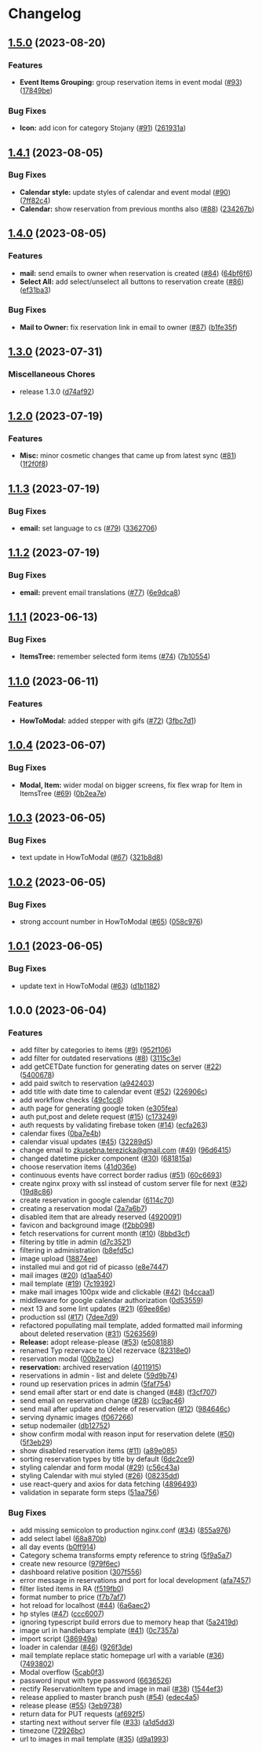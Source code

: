 # Changelog

## [1.5.0](https://github.com/OndrejTuma/zkusebna-kobylisy-2.0/compare/v1.4.1...v1.5.0) (2023-08-20)


### Features

* **Event Items Grouping:** group reservation items in event modal ([#93](https://github.com/OndrejTuma/zkusebna-kobylisy-2.0/issues/93)) ([17849be](https://github.com/OndrejTuma/zkusebna-kobylisy-2.0/commit/17849bebb1ffae1db084567f7e975014b981a80b))


### Bug Fixes

* **Icon:** add icon for category Stojany ([#91](https://github.com/OndrejTuma/zkusebna-kobylisy-2.0/issues/91)) ([261931a](https://github.com/OndrejTuma/zkusebna-kobylisy-2.0/commit/261931ab5679681aaa85bc9038745a8a80190133))

## [1.4.1](https://github.com/OndrejTuma/zkusebna-kobylisy-2.0/compare/v1.4.0...v1.4.1) (2023-08-05)


### Bug Fixes

* **Calendar style:** update styles of calendar and event modal ([#90](https://github.com/OndrejTuma/zkusebna-kobylisy-2.0/issues/90)) ([7ff82c4](https://github.com/OndrejTuma/zkusebna-kobylisy-2.0/commit/7ff82c4b3edda65f360b411219b3d79c811de205))
* **Calendar:** show reservation from previous months also ([#88](https://github.com/OndrejTuma/zkusebna-kobylisy-2.0/issues/88)) ([234267b](https://github.com/OndrejTuma/zkusebna-kobylisy-2.0/commit/234267b6633f831336d71baa61124c8aaf3f74ad))

## [1.4.0](https://github.com/OndrejTuma/zkusebna-kobylisy-2.0/compare/v1.3.0...v1.4.0) (2023-08-05)


### Features

* **mail:** send emails to owner when reservation is created ([#84](https://github.com/OndrejTuma/zkusebna-kobylisy-2.0/issues/84)) ([64bf6f6](https://github.com/OndrejTuma/zkusebna-kobylisy-2.0/commit/64bf6f66c151762e6951cd13509bc691889b06d2))
* **Select All:** add select/unselect all buttons to reservation create ([#86](https://github.com/OndrejTuma/zkusebna-kobylisy-2.0/issues/86)) ([ef31ba3](https://github.com/OndrejTuma/zkusebna-kobylisy-2.0/commit/ef31ba300ec7630125502b459db74585dd1ab492))


### Bug Fixes

* **Mail to Owner:** fix reservation link in email to owner ([#87](https://github.com/OndrejTuma/zkusebna-kobylisy-2.0/issues/87)) ([b1fe35f](https://github.com/OndrejTuma/zkusebna-kobylisy-2.0/commit/b1fe35f7511614fa51e815a7b9fd14e4ec9c36f4))

## [1.3.0](https://github.com/OndrejTuma/zkusebna-kobylisy-2.0/compare/v1.2.0...v1.3.0) (2023-07-31)


### Miscellaneous Chores

* release 1.3.0 ([d74af92](https://github.com/OndrejTuma/zkusebna-kobylisy-2.0/commit/d74af928219025e65038be564b5620fd62cf38aa))

## [1.2.0](https://github.com/OndrejTuma/zkusebna-kobylisy-2.0/compare/v1.1.3...v1.2.0) (2023-07-19)


### Features

* **Misc:** minor cosmetic changes that came up from latest sync ([#81](https://github.com/OndrejTuma/zkusebna-kobylisy-2.0/issues/81)) ([1f2f0f8](https://github.com/OndrejTuma/zkusebna-kobylisy-2.0/commit/1f2f0f881948b986d108d624bda5a88913b66267))

## [1.1.3](https://github.com/OndrejTuma/zkusebna-kobylisy-2.0/compare/v1.1.2...v1.1.3) (2023-07-19)


### Bug Fixes

* **email:** set language to cs ([#79](https://github.com/OndrejTuma/zkusebna-kobylisy-2.0/issues/79)) ([3362706](https://github.com/OndrejTuma/zkusebna-kobylisy-2.0/commit/3362706073ff4b2f2bd42bb7586dcbd2fedae6f8))

## [1.1.2](https://github.com/OndrejTuma/zkusebna-kobylisy-2.0/compare/v1.1.1...v1.1.2) (2023-07-19)


### Bug Fixes

* **email:** prevent email translations ([#77](https://github.com/OndrejTuma/zkusebna-kobylisy-2.0/issues/77)) ([6e9dca8](https://github.com/OndrejTuma/zkusebna-kobylisy-2.0/commit/6e9dca85064124a1a322f713952dd4620209686c))

## [1.1.1](https://github.com/OndrejTuma/zkusebna-kobylisy-2.0/compare/v1.1.0...v1.1.1) (2023-06-13)


### Bug Fixes

* **ItemsTree:** remember selected form items ([#74](https://github.com/OndrejTuma/zkusebna-kobylisy-2.0/issues/74)) ([7b10554](https://github.com/OndrejTuma/zkusebna-kobylisy-2.0/commit/7b10554627b3de65b3fffe84097aacaf2697ecf1))

## [1.1.0](https://github.com/OndrejTuma/zkusebna-kobylisy-2.0/compare/v1.0.4...v1.1.0) (2023-06-11)


### Features

* **HowToModal:** added stepper with gifs ([#72](https://github.com/OndrejTuma/zkusebna-kobylisy-2.0/issues/72)) ([3fbc7d1](https://github.com/OndrejTuma/zkusebna-kobylisy-2.0/commit/3fbc7d1099fa7767f74148fb919e196cdb5bcf1d))

## [1.0.4](https://github.com/OndrejTuma/zkusebna-kobylisy-2.0/compare/v1.0.3...v1.0.4) (2023-06-07)


### Bug Fixes

* **Modal, Item:** wider modal on bigger screens, fix flex wrap for Item in ItemsTree ([#69](https://github.com/OndrejTuma/zkusebna-kobylisy-2.0/issues/69)) ([0b2ea7e](https://github.com/OndrejTuma/zkusebna-kobylisy-2.0/commit/0b2ea7e2270f2244134f749715e929f585d0e333))

## [1.0.3](https://github.com/OndrejTuma/zkusebna-kobylisy-2.0/compare/v1.0.2...v1.0.3) (2023-06-05)


### Bug Fixes

* text update in HowToModal ([#67](https://github.com/OndrejTuma/zkusebna-kobylisy-2.0/issues/67)) ([321b8d8](https://github.com/OndrejTuma/zkusebna-kobylisy-2.0/commit/321b8d8a4b56da6e8b81067f214e1067d5797820))

## [1.0.2](https://github.com/OndrejTuma/zkusebna-kobylisy-2.0/compare/v1.0.1...v1.0.2) (2023-06-05)


### Bug Fixes

* strong account number in HowToModal ([#65](https://github.com/OndrejTuma/zkusebna-kobylisy-2.0/issues/65)) ([058c976](https://github.com/OndrejTuma/zkusebna-kobylisy-2.0/commit/058c976bd67e98f1e7289d43e13d9cd00936a8b8))

## [1.0.1](https://github.com/OndrejTuma/zkusebna-kobylisy-2.0/compare/v1.0.0...v1.0.1) (2023-06-05)


### Bug Fixes

* update text in HowToModal ([#63](https://github.com/OndrejTuma/zkusebna-kobylisy-2.0/issues/63)) ([d1b1182](https://github.com/OndrejTuma/zkusebna-kobylisy-2.0/commit/d1b1182363bb15cb7f4340949a2b163f39ff4fda))

## 1.0.0 (2023-06-04)


### Features

* add filter by categories to items ([#9](https://github.com/OndrejTuma/zkusebna-kobylisy-2.0/issues/9)) ([952f106](https://github.com/OndrejTuma/zkusebna-kobylisy-2.0/commit/952f1064b25e49616b30440f2a94ae6355a3d32a))
* add filter for outdated reservations ([#8](https://github.com/OndrejTuma/zkusebna-kobylisy-2.0/issues/8)) ([3115c3e](https://github.com/OndrejTuma/zkusebna-kobylisy-2.0/commit/3115c3e5e1e779e7da6c9b8d63feea894bc852c4))
* add getCETDate function for generating dates on server ([#22](https://github.com/OndrejTuma/zkusebna-kobylisy-2.0/issues/22)) ([5400678](https://github.com/OndrejTuma/zkusebna-kobylisy-2.0/commit/54006789f4611d214dcc22092159d91f30fefd5d))
* add paid switch to reservation ([a942403](https://github.com/OndrejTuma/zkusebna-kobylisy-2.0/commit/a9424039bae81f35c34aadce325d158811aa5579))
* add title with date time to calendar event ([#52](https://github.com/OndrejTuma/zkusebna-kobylisy-2.0/issues/52)) ([226906c](https://github.com/OndrejTuma/zkusebna-kobylisy-2.0/commit/226906cf9cc437c66cbe1a99f47a452d25d3b060))
* add workflow checks ([49c1cc8](https://github.com/OndrejTuma/zkusebna-kobylisy-2.0/commit/49c1cc8dc572b9384dead8ccc5a26631eecbf602))
* auth page for generating google token ([e305fea](https://github.com/OndrejTuma/zkusebna-kobylisy-2.0/commit/e305fea31ef1283087138a1068083ee052979ef6))
* auth put,post and delete request ([#15](https://github.com/OndrejTuma/zkusebna-kobylisy-2.0/issues/15)) ([c173249](https://github.com/OndrejTuma/zkusebna-kobylisy-2.0/commit/c173249cff62440dc9596a7b084fda9f83c2353a))
* auth requests by validating firebase token ([#14](https://github.com/OndrejTuma/zkusebna-kobylisy-2.0/issues/14)) ([ecfa263](https://github.com/OndrejTuma/zkusebna-kobylisy-2.0/commit/ecfa263a36fb9329bc24ad263a6c6ce3cb270744))
* calendar fixes ([0ba7e4b](https://github.com/OndrejTuma/zkusebna-kobylisy-2.0/commit/0ba7e4bea493df2de90dd47af1b609cb9e26b402))
* calendar visual updates ([#45](https://github.com/OndrejTuma/zkusebna-kobylisy-2.0/issues/45)) ([32289d5](https://github.com/OndrejTuma/zkusebna-kobylisy-2.0/commit/32289d5f3d4ca015deee4cfd4dcb4fe7e20cd7b1))
* change email to zkusebna.terezicka@gmail.com ([#49](https://github.com/OndrejTuma/zkusebna-kobylisy-2.0/issues/49)) ([96d6415](https://github.com/OndrejTuma/zkusebna-kobylisy-2.0/commit/96d6415fe8783e6826faeeea6ce7267421d55ccc))
* changed datetime picker component ([#30](https://github.com/OndrejTuma/zkusebna-kobylisy-2.0/issues/30)) ([681815a](https://github.com/OndrejTuma/zkusebna-kobylisy-2.0/commit/681815ae140c049dcfd20590af998e15c074688d))
* choose reservation items ([41d036e](https://github.com/OndrejTuma/zkusebna-kobylisy-2.0/commit/41d036eb0b90ba2239c3e5abb3ec2f05cf366829))
* continuous events have correct border radius ([#51](https://github.com/OndrejTuma/zkusebna-kobylisy-2.0/issues/51)) ([60c6693](https://github.com/OndrejTuma/zkusebna-kobylisy-2.0/commit/60c669383101b09198f424dbc37bc514880231c0))
* create nginx proxy with ssl instead of custom server file for next ([#32](https://github.com/OndrejTuma/zkusebna-kobylisy-2.0/issues/32)) ([19d8c86](https://github.com/OndrejTuma/zkusebna-kobylisy-2.0/commit/19d8c86157cfeb50c46a31ed683664e237d17e45))
* create reservation in google calendar ([6114c70](https://github.com/OndrejTuma/zkusebna-kobylisy-2.0/commit/6114c7083a66c3adbcf414f61345b6830b0204b7))
* creating a reservation modal ([2a7a6b7](https://github.com/OndrejTuma/zkusebna-kobylisy-2.0/commit/2a7a6b75e4d1616d9f3f5ec419da46a8ff69c529))
* disabled item that are already reserved ([4920091](https://github.com/OndrejTuma/zkusebna-kobylisy-2.0/commit/4920091f408b80dd319b9bd022c4c6ad17f92228))
* favicon and background image ([f2bb098](https://github.com/OndrejTuma/zkusebna-kobylisy-2.0/commit/f2bb0987594a95bdf7c519dfc2e73ae0808ca486))
* fetch reservations for current month ([#10](https://github.com/OndrejTuma/zkusebna-kobylisy-2.0/issues/10)) ([8bbd3cf](https://github.com/OndrejTuma/zkusebna-kobylisy-2.0/commit/8bbd3cf0167654ae1c845c972af665e024e64662))
* filtering by title in admin ([d7c3521](https://github.com/OndrejTuma/zkusebna-kobylisy-2.0/commit/d7c3521f9d26b03e6a02d04ca67b16158693cca8))
* filtering in administration ([b8efd5c](https://github.com/OndrejTuma/zkusebna-kobylisy-2.0/commit/b8efd5c269308dbcfabb0cda026e6758a25a89a8))
* image upload ([18874ee](https://github.com/OndrejTuma/zkusebna-kobylisy-2.0/commit/18874ee67a153641cbfacfe0d9559bcea8f81fd9))
* installed mui and got rid of picasso ([e8e7447](https://github.com/OndrejTuma/zkusebna-kobylisy-2.0/commit/e8e7447cc6f35bdf557d4ba33b99e03c4e6f9367))
* mail images ([#20](https://github.com/OndrejTuma/zkusebna-kobylisy-2.0/issues/20)) ([d1aa540](https://github.com/OndrejTuma/zkusebna-kobylisy-2.0/commit/d1aa5401595111550c4828d33b61d32db6e9f3d5))
* mail template ([#19](https://github.com/OndrejTuma/zkusebna-kobylisy-2.0/issues/19)) ([7c19392](https://github.com/OndrejTuma/zkusebna-kobylisy-2.0/commit/7c19392704d50585c4ce8bddbaea64d75ab0a970))
* make mail images 100px wide and clickable ([#42](https://github.com/OndrejTuma/zkusebna-kobylisy-2.0/issues/42)) ([b4ccaa1](https://github.com/OndrejTuma/zkusebna-kobylisy-2.0/commit/b4ccaa16745b8f24cbbd3bef375842b5379ed7c9))
* middleware for google calendar authorization ([0d53559](https://github.com/OndrejTuma/zkusebna-kobylisy-2.0/commit/0d535591cace3978ec3c6f4c865684865484ce0a))
* next 13 and some lint updates ([#21](https://github.com/OndrejTuma/zkusebna-kobylisy-2.0/issues/21)) ([69ee86e](https://github.com/OndrejTuma/zkusebna-kobylisy-2.0/commit/69ee86ef98973411e953f8c5356462ab7e14a382))
* production ssl ([#17](https://github.com/OndrejTuma/zkusebna-kobylisy-2.0/issues/17)) ([7dee7d9](https://github.com/OndrejTuma/zkusebna-kobylisy-2.0/commit/7dee7d9186041b195c045b4e6fa5cc7c4eb7d06b))
* refactored popullating mail template, added formatted mail informing about deleted reservation ([#31](https://github.com/OndrejTuma/zkusebna-kobylisy-2.0/issues/31)) ([5263569](https://github.com/OndrejTuma/zkusebna-kobylisy-2.0/commit/5263569f64fbb035c0bd1bbc25951ee2978b84ec))
* **Release:** adopt release-please ([#53](https://github.com/OndrejTuma/zkusebna-kobylisy-2.0/issues/53)) ([e508188](https://github.com/OndrejTuma/zkusebna-kobylisy-2.0/commit/e5081886ea432ebc088730664ca9932140882cdf))
* renamed Typ rezervace to Účel rezervace ([82318e0](https://github.com/OndrejTuma/zkusebna-kobylisy-2.0/commit/82318e069028032f2966f93a10288e36c8a0fa86))
* reservation modal ([00b2aec](https://github.com/OndrejTuma/zkusebna-kobylisy-2.0/commit/00b2aec6aecd3d392592c354afebb786d91f1f0d))
* **reservation:** archived reservation ([4011915](https://github.com/OndrejTuma/zkusebna-kobylisy-2.0/commit/401191502b9bcb9d7e8b58ce3785cee5d46b32af))
* reservations in admin - list and delete ([59d9b74](https://github.com/OndrejTuma/zkusebna-kobylisy-2.0/commit/59d9b742674244e2618111d4b56d8a097bc2f637))
* round up reservation prices in admin ([5faf754](https://github.com/OndrejTuma/zkusebna-kobylisy-2.0/commit/5faf754f1ed5b9c76f9ece9240678a4aebde44d7))
* send email after start or end date is changed ([#48](https://github.com/OndrejTuma/zkusebna-kobylisy-2.0/issues/48)) ([f3cf707](https://github.com/OndrejTuma/zkusebna-kobylisy-2.0/commit/f3cf707cb90c974b8709a50b97cdfd0d786535b5))
* send email on reservation change ([#28](https://github.com/OndrejTuma/zkusebna-kobylisy-2.0/issues/28)) ([cc9ac46](https://github.com/OndrejTuma/zkusebna-kobylisy-2.0/commit/cc9ac4695f3f3f89ec20cc84f98044f5ab994586))
* send mail after update and delete of reservation ([#12](https://github.com/OndrejTuma/zkusebna-kobylisy-2.0/issues/12)) ([984646c](https://github.com/OndrejTuma/zkusebna-kobylisy-2.0/commit/984646c08d1caa150af8c47da6d0b189a3725419))
* serving dynamic images ([f067266](https://github.com/OndrejTuma/zkusebna-kobylisy-2.0/commit/f067266a4dae4a3cc5717dee4ae1ab7310ddbce0))
* setup nodemailer ([db12752](https://github.com/OndrejTuma/zkusebna-kobylisy-2.0/commit/db12752bc59ff471a83aa05cfefaa6d6e641ba4f))
* show confirm modal with reason input for reservation delete ([#50](https://github.com/OndrejTuma/zkusebna-kobylisy-2.0/issues/50)) ([5f3eb29](https://github.com/OndrejTuma/zkusebna-kobylisy-2.0/commit/5f3eb29641b0134657ca1ecb89fdcea1fd7da199))
* show disabled reservation items ([#11](https://github.com/OndrejTuma/zkusebna-kobylisy-2.0/issues/11)) ([a89e085](https://github.com/OndrejTuma/zkusebna-kobylisy-2.0/commit/a89e0857586188dd4da41d6c387ae021e7654d59))
* sorting reservation types by title by default ([6dc2ce9](https://github.com/OndrejTuma/zkusebna-kobylisy-2.0/commit/6dc2ce927a59fe5eaf4f1e053016661ecae5cf20))
* styling calendar and form modal ([#29](https://github.com/OndrejTuma/zkusebna-kobylisy-2.0/issues/29)) ([c56c43a](https://github.com/OndrejTuma/zkusebna-kobylisy-2.0/commit/c56c43a393cc5ee17815fc0159304f42a7758c5c))
* styling Calendar with mui styled ([#26](https://github.com/OndrejTuma/zkusebna-kobylisy-2.0/issues/26)) ([08235dd](https://github.com/OndrejTuma/zkusebna-kobylisy-2.0/commit/08235dd5c8b1038d53b32351e75119feb16c7b6b))
* use react-query and axios for data fetching ([4896493](https://github.com/OndrejTuma/zkusebna-kobylisy-2.0/commit/4896493e18473db1b54e095a8fc6639e4903f445))
* validation in separate form steps ([51aa756](https://github.com/OndrejTuma/zkusebna-kobylisy-2.0/commit/51aa7562380b50f6560ce707a10212934e94e37c))


### Bug Fixes

* add missing semicolon to production nginx.conf ([#34](https://github.com/OndrejTuma/zkusebna-kobylisy-2.0/issues/34)) ([855a976](https://github.com/OndrejTuma/zkusebna-kobylisy-2.0/commit/855a976031dfe92d448506c0afe306ae0fafddd6))
* add select label ([68a870b](https://github.com/OndrejTuma/zkusebna-kobylisy-2.0/commit/68a870b642524a554bed491a0a9578f774d03032))
* all day events ([b0ff914](https://github.com/OndrejTuma/zkusebna-kobylisy-2.0/commit/b0ff91480a64a1d0960ee4aee927c367701ce28e))
* Category schema transforms empty reference to string ([5f9a5a7](https://github.com/OndrejTuma/zkusebna-kobylisy-2.0/commit/5f9a5a79b477e91a8482079d66b2d3f1d0e90a48))
* create new resource ([979f6ec](https://github.com/OndrejTuma/zkusebna-kobylisy-2.0/commit/979f6ecc835d90100f3bdc115aa12cffc0b015cc))
* dashboard relative position ([307f556](https://github.com/OndrejTuma/zkusebna-kobylisy-2.0/commit/307f5568997015ce8b0c066fe5a6bceef728ef86))
* error message in reservations and port for local development ([afa7457](https://github.com/OndrejTuma/zkusebna-kobylisy-2.0/commit/afa7457aa3b1189bb02defe88b67b3b854d9b23c))
* filter listed items in RA ([f519fb0](https://github.com/OndrejTuma/zkusebna-kobylisy-2.0/commit/f519fb0eb018dfeaec8011ad5f54cad30c1632b3))
* format number to price ([f7b7af7](https://github.com/OndrejTuma/zkusebna-kobylisy-2.0/commit/f7b7af7b0c4520e3d4ce7cc4aefbc051adc26d11))
* hot reload for localhost ([#44](https://github.com/OndrejTuma/zkusebna-kobylisy-2.0/issues/44)) ([6a6aec2](https://github.com/OndrejTuma/zkusebna-kobylisy-2.0/commit/6a6aec2782afe3b1fb8c0157802fec110fe86801))
* hp styles ([#47](https://github.com/OndrejTuma/zkusebna-kobylisy-2.0/issues/47)) ([ccc6007](https://github.com/OndrejTuma/zkusebna-kobylisy-2.0/commit/ccc60073ed42c6a3b4a68a831d64b514866dd303))
* ignoring typescript build errors due to memory heap that ([5a2419d](https://github.com/OndrejTuma/zkusebna-kobylisy-2.0/commit/5a2419d0d49d48412fe7a979cb2f7724c90f23b0))
* image url in handlebars template ([#41](https://github.com/OndrejTuma/zkusebna-kobylisy-2.0/issues/41)) ([0c7357a](https://github.com/OndrejTuma/zkusebna-kobylisy-2.0/commit/0c7357a67d7cb4d32ed8ff9cfa9b7933453a178f))
* import script ([386949a](https://github.com/OndrejTuma/zkusebna-kobylisy-2.0/commit/386949ab3fea3c504d07d54ca0348fa4b6bd907a))
* loader in calendar ([#46](https://github.com/OndrejTuma/zkusebna-kobylisy-2.0/issues/46)) ([926f3de](https://github.com/OndrejTuma/zkusebna-kobylisy-2.0/commit/926f3de66530bc3d73a0e9e0778163acd75049db))
* mail template replace static homepage url with a variable ([#36](https://github.com/OndrejTuma/zkusebna-kobylisy-2.0/issues/36)) ([7493802](https://github.com/OndrejTuma/zkusebna-kobylisy-2.0/commit/7493802f0a20f2de48f5af546f58b37e82902e67))
* Modal overflow ([5cab0f3](https://github.com/OndrejTuma/zkusebna-kobylisy-2.0/commit/5cab0f32322eb5e67513fd85435330ddbdfd6046))
* password input with type password ([6636526](https://github.com/OndrejTuma/zkusebna-kobylisy-2.0/commit/66365260341c904586f22a00759f5df992f94e96))
* rectify ReservationItem type and image in mail ([#38](https://github.com/OndrejTuma/zkusebna-kobylisy-2.0/issues/38)) ([1544ef3](https://github.com/OndrejTuma/zkusebna-kobylisy-2.0/commit/1544ef38c3b36c3b9e38f6928b453c8ba888f500))
* release applied to master branch push ([#54](https://github.com/OndrejTuma/zkusebna-kobylisy-2.0/issues/54)) ([edec4a5](https://github.com/OndrejTuma/zkusebna-kobylisy-2.0/commit/edec4a53535f3d4841a33f1cf49501793d3a36a3))
* release please ([#55](https://github.com/OndrejTuma/zkusebna-kobylisy-2.0/issues/55)) ([3eb9738](https://github.com/OndrejTuma/zkusebna-kobylisy-2.0/commit/3eb9738c79f8298165883af93e9c2018bcdbe2be))
* return data for PUT requests ([af692f5](https://github.com/OndrejTuma/zkusebna-kobylisy-2.0/commit/af692f5353261547dfde06f2ad4f82a1f856535e))
* starting next without server file ([#33](https://github.com/OndrejTuma/zkusebna-kobylisy-2.0/issues/33)) ([a1d5dd3](https://github.com/OndrejTuma/zkusebna-kobylisy-2.0/commit/a1d5dd3bd6f984e5c62ad4db29998e902536050b))
* timezone ([72926bc](https://github.com/OndrejTuma/zkusebna-kobylisy-2.0/commit/72926bcfa9f8b4988c4649e2e6b7f3059709e84a))
* url to images in mail template ([#35](https://github.com/OndrejTuma/zkusebna-kobylisy-2.0/issues/35)) ([d9a1993](https://github.com/OndrejTuma/zkusebna-kobylisy-2.0/commit/d9a199331ba91e41d80268a559fd2b096b3a21f0))
